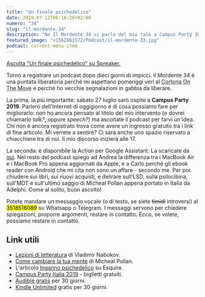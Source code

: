 ```yaml
---
title: "Un finale psichedelico"
date: 2019-07-12T06:16:26+02:00
numero: "34"
slug: "il-mordente-34"
description: "Ne Il Mordente 34 vi parlo del mio talk a Campus Party 2019, di Cortona on the Move, di allucinogeni, di ebook reader, e dei nuovi Apple Macbook."
featured_image: "v1562861572/Podcast/il-mordente-33.jpg"
podcast: current-menu-item
---
```


<a class="spreaker-player" href="https://www.spreaker.com/episode/18523385" data-resource="episode_id=18523385" data-width="100%" data-height="200px" data-theme="light" data-playlist="false" data-playlist-continuous="false" data-autoplay="false" data-live-autoplay="false" data-chapters-image="true" data-episode-image-position="right" data-hide-logo="false" data-hide-likes="false" data-hide-comments="false" data-hide-sharing="false" data-hide-download="true">Ascolta "Un finale psichedelico" su Spreaker.</a>

Torno a registrare un podcast dopo dieci giorni di impicci. Il Mordente 34 è una puntata liberatoria perché mi aspettano pomeriggi veri al <abbr title="Festival Internazionale di Fotografia">Cortona On The Move</abbr> e perché ho vecchie segnalazioni in gabbia da liberare.

La prima, la più importante: sabato 27 luglio sarò ospite a <strong>Campus Party 2019</strong>. Parlerò dell'Internet di oggigiorno e di cosa possiamo fare per migliorarlo: non ho ancora pensato al titolo del mio intervento (o dovrei chiamarlo <em>talk?</em>, oppure <em>speech?</em>) ma ascoltate il podcast per farvi un'idea. Chi non è ancora registrato trova come avere un ingresso gratuito tra i link di fine articolo. Mi verrete a sentire? Ci sarà anche uno spazio riservato a chiacchiere tra di noi. Il mio discorso inizierà alle 17. 

La seconda: è disponibile la Action per Google Assistant. La scaricate da <a href="https://assistant.google.com/services/a/uid/0000005ca966db08?hl=it" target="_blank" rel="noopener" title="Ascolta Il Mordente da Google Assistant">qui</a>. Nel resto del podcast spiego ad Andrea la differenza tra i MacBook Air e i MacBook Pro appena aggiornati da Apple, e a Carlo perché gli ebook reader con Android che mi cita non sono un affare - secondo me. Per poi chiudere sui libri, sui nuovi acquisti, e delirare sull'LSD, sulla psilocibina, sull'MDT e sull'ultimo saggio di Micheal Pollan appena portato in Italia da Adelphi. Come al solito, buon ascolto!

Potete mandare un messaggio vocale (o di testo, se siete ~~timidi~~ introversi) al <mark>3518516089</mark> su Whatsapp o Telegram. I messaggi servono per chiedere spiegazioni, proporre argomenti, restare in contatto. Ecco, se volete, possiamo restare in contatto.

## Link utili
<ul>
<li><a href="https://amzn.to/2WSxTnQ" target="_blank" rel="nofollow" title="Vedi il libro Lezioni di letteratura">Lezioni di letteratura</a> di Vladimir Nabokov.</li>
<li><a href="https://amzn.to/2NOp4Ms" target="_blank" rel="nofollow" title="Vedi il libro Come cambiare la tua mente">Come cambiare la tua mente</a> di Micheal Pollan.</li>
<li>L'articolo <a href="https://www.esquire.com/it/cultura/libri/a28183503/lsd-pollan-libro/" target="_blank" rel="nofollow" title="Leggi l'articolo Inganno psichedelico">Inganno psichedelico</a> su Esquire.</li>
<li><a href="https://italia.campus-party.org/cpit3-community-partner/" target="_blank" rel="nofollow" title="Registrati al Campus Party 2019">Campus Party Italia 2019</a> - biglietti gratuiti.</li>
<li><a href="https://amzn.to/2TVaMbA" target="_blank" rel="nofollow" title="Amazon Audible">Audible gratis</a> per 30 giorni.</li>
<li><a href="https://www.amazon.it/kindle-dbs/hz/signup?tag=eeepcit-21" target="_blank" rel="nofollow" title="Kindle Unlimited 30 giorni">Kindle Unlimited</a> gratis per 30 giorni.</li>
</ul>